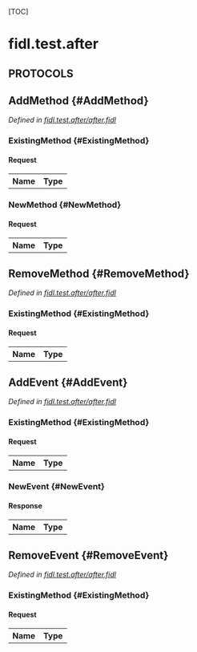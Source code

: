 [TOC]

# fidl.test.after


## **PROTOCOLS**

## AddMethod {#AddMethod}
*Defined in [fidl.test.after/after.fidl](https://fuchsia.googlesource.com/fuchsia/+/master/garnet/tests/fidl-changes/fidl/after.fidl#7)*


### ExistingMethod {#ExistingMethod}


#### Request
<table>
    <tr><th>Name</th><th>Type</th></tr>
    </table>



### NewMethod {#NewMethod}


#### Request
<table>
    <tr><th>Name</th><th>Type</th></tr>
    </table>



## RemoveMethod {#RemoveMethod}
*Defined in [fidl.test.after/after.fidl](https://fuchsia.googlesource.com/fuchsia/+/master/garnet/tests/fidl-changes/fidl/after.fidl#12)*


### ExistingMethod {#ExistingMethod}


#### Request
<table>
    <tr><th>Name</th><th>Type</th></tr>
    </table>



## AddEvent {#AddEvent}
*Defined in [fidl.test.after/after.fidl](https://fuchsia.googlesource.com/fuchsia/+/master/garnet/tests/fidl-changes/fidl/after.fidl#16)*


### ExistingMethod {#ExistingMethod}


#### Request
<table>
    <tr><th>Name</th><th>Type</th></tr>
    </table>



### NewEvent {#NewEvent}




#### Response
<table>
    <tr><th>Name</th><th>Type</th></tr>
    </table>

## RemoveEvent {#RemoveEvent}
*Defined in [fidl.test.after/after.fidl](https://fuchsia.googlesource.com/fuchsia/+/master/garnet/tests/fidl-changes/fidl/after.fidl#21)*


### ExistingMethod {#ExistingMethod}


#### Request
<table>
    <tr><th>Name</th><th>Type</th></tr>
    </table>

















